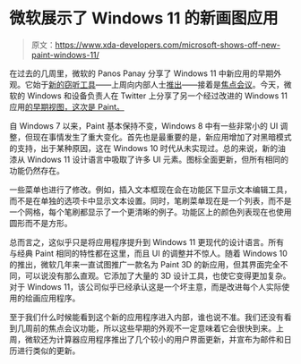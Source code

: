# 微软展示了 Windows 11 的新画图应用

> 原文：<https://www.xda-developers.com/microsoft-shows-off-new-paint-windows-11/>

在过去的几周里，微软的 Panos Panay 分享了 Windows 11 中新应用的早期外观。它始于[新的窃听工具](https://www.xda-developers.com/microsoft-teases-new-snipping-tool-in-windows-11/)——上周向内部人士[推出](https://www.xda-developers.com/microsoft-rolls-out-new-snipping-tool-and-app-updates-for-windows-11/)——接着是[焦点会议](https://www.xda-developers.com/windows-11-focus-sessions-focus-on-specific-tasks/)。今天，微软的 Windows 和设备负责人在 Twitter 上分享了另一个经过改进的 Windows 11 应用[的早期视图，这次是 Paint。](https://twitter.com/panos_panay/status/1428102755151847431)

自 Windows 7 以来，Paint 基本保持不变，Windows 8 中有一些非常小的 UI 调整，但现在事情发生了重大变化。首先也是最重要的是，新应用增加了对黑暗模式的支持，出于某种原因，这在 Windows 10 时代从未实现过。总的来说，新的油漆从 Windows 11 设计语言中吸取了许多 UI 元素。图标全面更新，但所有相同的功能仍然存在。

一些菜单也进行了修改。例如，插入文本框现在会在功能区下显示文本编辑工具，而不是在单独的选项卡中显示文本设置。同时，笔刷菜单现在是一个列表，而不是一个网格，每个笔刷都显示了一个更清晰的例子。功能区上的颜色列表现在也使用圆形而不是方形。

总而言之，这似乎只是将应用程序提升到 Windows 11 更现代的设计语言。所有与经典 Paint 相同的特性都在这里，而且 UI 的调整并不惊人。随着 Windows 10 的推出，微软几年来一直试图推广一款名为 Paint 3D 的新应用，但其界面完全不同，可以说没有那么直观。它添加了大量的 3D 设计工具，也使它变得更加复杂。对于 Windows 11，该公司似乎已经承认这是一个坏主意，而是改进每个人实际使用的绘画应用程序。

至于我们什么时候能看到这个新的应用程序进入内部，谁也说不准。我们还没有看到几周前的焦点会议功能，所以这些早期的外观不一定意味着它会很快到来。上周，微软还为计算器应用程序推出了几个较小的用户界面更新，并宣布为邮件和日历进行类似的更新。